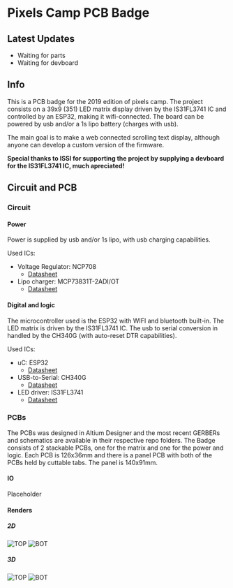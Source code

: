 # Pixels Camp PCB Badge

## Latest Updates
* Waiting for parts
* Waiting for devboard

## Info
This is a PCB badge for the 2019 edition of pixels camp. The project consists on a 39x9 (351) LED matrix display driven by the IS31FL3741 IC and controlled by an ESP32, making it wifi-connected. The board can be powered by usb and/or a 1s lipo battery (charges with usb).

The main goal is to make a web connected scrolling text display, although anyone can develop a custom version of the firmware.

**Special thanks to ISSI for supporting the project by supplying a devboard for the IS31FL3741 IC, much apreciated!**

## Circuit and PCB

### Circuit

#### Power
Power is supplied by usb and/or 1s lipo, with usb charging capabilities.

Used ICs:
* Voltage Regulator: NCP708
    * [Datasheet](https://www.onsemi.com/pub/Collateral/NCP708-D.PDF)
* Lipo charger: MCP73831T-2ADI/OT
    * [Datasheet](https://www.sparkfun.com/datasheets/Prototyping/Batteries/MCP73831T.pdf)

#### Digital and logic
The microcontroller used is the ESP32 with WIFI and bluetooth built-in. The LED matrix is driven by the IS31FL3741 IC. The usb to serial conversion in handled by the CH340G (with auto-reset DTR capabilities).

Used ICs:
* uC: ESP32
    * [Datasheet](https://www.espressif.com/sites/default/files/documentation/esp32_datasheet_en.pdf)
* USB-to-Serial: CH340G
    * [Datasheet](https://cdn.sparkfun.com/datasheets/Dev/Arduino/Other/CH340DS1.PDF)
* LED driver: IS31FL3741
    * [Datasheet](http://ams.issi.com/WW/pdf/IS31FL3741.pdf)

### PCBs
The PCBs was designed in Altium Designer and the most recent GERBERs and schematics are available in their respective repo folders. The Badge consists of 2 stackable PCBs, one for the matrix and one for the power and logic. Each PCB is 126x36mm and there is a panel PCB with both of the PCBs held by cuttable tabs. The panel is 140x91mm.

#### IO
Placeholder


#### Renders

##### 2D 
![TOP](https://github.com/afonsus1997/0603-Led-Matrix/blob/master/PCB%20ESP32/PDF/PANEL/PCB%20Prints-1.jpg)
![BOT](https://github.com/afonsus1997/0603-Led-Matrix/blob/master/PCB%20ESP32/PDF/PANEL/PCB%20Prints-2.jpg)

##### 3D
![TOP](https://github.com/afonsus1997/0603-Led-Matrix/blob/master/PCB%20ESP32/PDF/PANEL/3D%20Prints-1.jpg)
![BOT](https://github.com/afonsus1997/0603-Led-Matrix/blob/master/PCB%20ESP32/PDF/PANEL/3D%20Prints-2.jpg)



